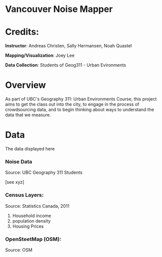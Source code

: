 # Vancouver Noise Mapper

# Credits:
**Instructor**: Andreas Christen, Sally Hermansen, Noah Quastel

**Mapping/Visualization**: Joey Lee

**Data Collection**: Students of Geog311 - Urban Evironments

# Overview
As part of UBC's Geography 311: Urban Environments Course, this project aims to get the class out into the city, to engage in the process of crowdsourcing data, and to begin thinking about ways to understand the data that we measure.   



# Data
The data displayed here 

### Noise Data
Source: UBC Geography 311 Students

[see xyz]

### Census Layers:
Source: Statistics Canada, 2011

1. Household income
2. population density 
3. Housing Prices

### OpenSteetMap (OSM):
Source: OSM